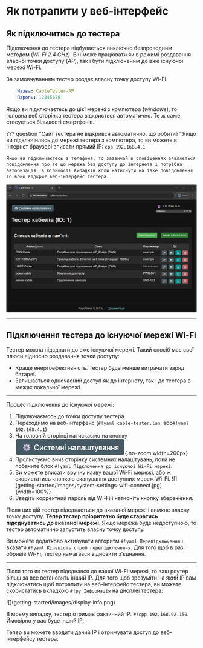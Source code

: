 # Як потрапити у веб-інтерфейс

## Як підключитись до тестера
Підключення до тестера відбувається виключно безпроводним методом (*Wi-Fi 2.4 GHz*).
Він може працювати як в режимі роздавання власної точки доступу (*AP*), так і бути підключеним до вже існуючої мережі Wi-Fi.

За замовчуванням тестер роздає власну точку доступу Wi-Fi.

``` yaml title="Стандартна назва і пароль точки доступу Wi-Fi"
	Назва: CableTester-AP 
	Пароль: 12345678
```

Якщо ви підключаєтесь до цієї мережі з компютера (*windows*), то головна веб сторінка тестера відкриється автоматично. Те ж саме стосується більшості смартфонів.

??? question "Сайт тестера не відкрився автоматично, що робити?"
    Якщо ви підключились до мережі тестера з компютера, то ви можете в інтернет браузері вписати прямий IP:
    ``` cpp
		192.168.4.1
	```

	Якщо ви підключаєтесь з телефона, то зазвичай в сповіщеннях зявляється повідомлення про те що мережа без доступу до інтернета і потрібна авторизація, в більшості випадків коли натиснути на таке повідомлення то воно відкриє веб-інтерфейс тестера.

![](getting-started/images/main-page-ap.jpg "Вигляд головної сторінки веб-інтерфейсу тестера")

---
## Підключення тестера до існуючої мережі Wi-Fi
Тестер можна підєднати до вже існуючої мережі. Такий спосіб має свої плюси відносно роздавання точки доступу:

- Краще енергоефективність. Тестер буде менше витрачати заряд батареї.
- Залишається одночасний доступ як до інтернету, так і до тестера в межах локальної мережі.

---

Процес підключення до існуючої мережі:

1. Підключаємось до точки доступу тестера.
2. Переходимо на веб-інтерфейс (`#!yaml cable-tester.lan`, або`#!yaml 192.168.4.1`)
3. На головній сторінці натискаємо на кнопку ![](getting-started/images/button-system-settings.png){.no-zoom width=200px}
4. Пролистуємо вниз сторінку системних налаштувань, поки не побачите блок `#!yaml Підключення до існуючої Wi-Fi мережі`.
5. <div class="grid" markdown>Ви можете вписати вручну назву вашої Wi-Fi мережі, або ж скористатись кнопкою сканування доступних мереж Wi-Fi. ![](getting-started/images/system-settings-wifi-connect.jpg){width=100%}</div>
6. Введіть корректний пароль від Wi-Fi і натисніть кнопку збереження.

Після цих дій тестер підєднається до вказаної мережі і вимкне власну точку доступу. **Тепер тестер пріоритетно буде старатись підєднуватись до вказаної мережі**. Якщо мережа буде недоступною, то тестер автоматично запустить власну точку доступу.

Ви можете додатково активувати алгоритм `#!yaml Перепідключення` і вказати `#!yaml Кількість спроб перепідключення`. Для того щоб в разі обривів Wi-Fi, тестер намагався відновити з'єднання.

---

Після того як тестер підєднався до вашої Wi-Fi мережі, то ваш роутер більш за все встановить інший IP.
Для того щоб зрозуміти на який IP вам підключатись щоб потрапити на веб-інтерфейс тестера, ви можете скористатись вкладкою `#!py Інформація` на дисплеї тестера:
<div class="grid" markdown>
![](getting-started/images/display-info.png)

В моєму випадку, тестер отримав фактичний IP: `#!cpp 192.168.92.150`. Ймовірно у вас буде інший IP.
</div>

Тепер ви можете вводити даний IP і отримувати доступ до веб-інтерфейсу тестера.

